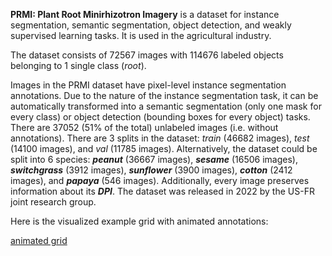 **PRMI: Plant Root Minirhizotron Imagery** is a dataset for instance segmentation, semantic segmentation, object detection, and weakly supervised learning tasks. It is used in the agricultural industry. 

The dataset consists of 72567 images with 114676 labeled objects belonging to 1 single class (*root*).

Images in the PRMI dataset have pixel-level instance segmentation annotations. Due to the nature of the instance segmentation task, it can be automatically transformed into a semantic segmentation (only one mask for every class) or object detection (bounding boxes for every object) tasks. There are 37052 (51% of the total) unlabeled images (i.e. without annotations). There are 3 splits in the dataset: *train* (46682 images), *test* (14100 images), and *val* (11785 images). Alternatively, the dataset could be split into 6 species: ***peanut*** (36667 images), ***sesame*** (16506 images), ***switchgrass*** (3912 images), ***sunflower*** (3900 images), ***cotton*** (2412 images), and ***papaya*** (546 images). Additionally, every image preserves information about its ***DPI***. The dataset was released in 2022 by the US-FR joint research group.

Here is the visualized example grid with animated annotations:

[animated grid](https://github.com/dataset-ninja/prmi/raw/main/visualizations/horizontal_grid.webm)
